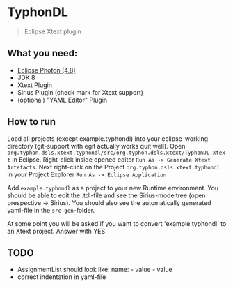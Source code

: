 # TyphonDL
> Eclipse Xtext plugin

## What you need:
- [Eclipse Photon (4.8)](https://www.eclipse.org/downloads/packages/release/photon/r/eclipse-ide-java-ee-developers)
- JDK 8
- Xtext Plugin
- Sirius Plugin (check mark for Xtext support)
- (optional) "YAML Editor" Plugin

## How to run
Load all projects (except example.typhondl) into your eclipse-working directory (git-support with egit actually works quit well).
Open `org.typhon.dsls.xtext.typhondl/src/org.typhon.dsls.xtext/TyphonDL.xtext` in Eclipse. Right-click inside opened editor `Run As -> Generate Xtext Artefacts`. Next right-click on the Project `org.typhon.dsls.xtext.typhondl` in your Project Explorer `Run As -> Eclipse Application`

Add `example.typhondl` as a project to your new Runtime environment. You should be able to edit the .tdl-file and see the Sirius-modeltree (open prespective -> Sirius). You should also see the automatically generated yaml-file in the `src-gen`-folder.

At some point you will be asked if you want to convert 'example.typhondl' to an Xtext project. Answer with YES.

## TODO
- AssignmentList should look like:
	name:
		- value
		- value
- correct indentation in yaml-file